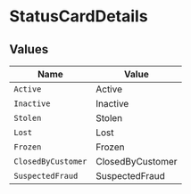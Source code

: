 # StatusCardDetails


## Values

| Name               | Value              |
| ------------------ | ------------------ |
| `Active`           | Active             |
| `Inactive`         | Inactive           |
| `Stolen`           | Stolen             |
| `Lost`             | Lost               |
| `Frozen`           | Frozen             |
| `ClosedByCustomer` | ClosedByCustomer   |
| `SuspectedFraud`   | SuspectedFraud     |